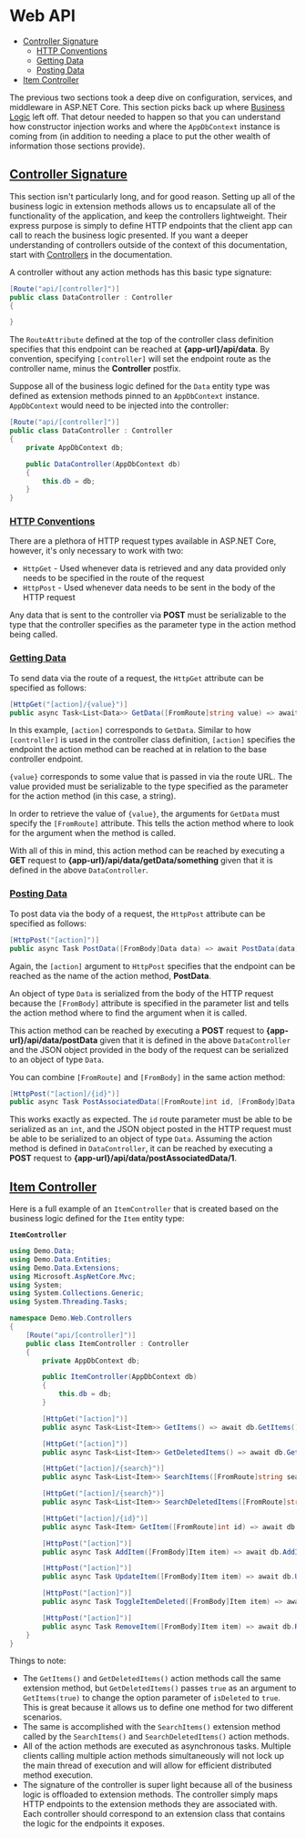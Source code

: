 # Web API  

* [Controller Signature](#controller-signature)
    * [HTTP Conventions](#http-conventions)
    * [Getting Data](#getting-data)
    * [Posting Data](#posting-data)
* [Item Controller](#item-controller)

The previous two sections took a deep dive on configuration, services, and middleware in <span>ASP.NET</span> Core. This section picks back up where [Business Logic]() left off. That detour needed to happen so that you can understand how constructor injection works and where the `AppDbContext` instance is coming from (in addition to needing a place to put the other wealth of information those sections provide).

## [Controller Signature](#web-api)

This section isn't particularly long, and for good reason. Setting up all of the business logic in extension methods allows us to encapsulate all of the functionality of the application, and keep the controllers lightweight. Their express purpose is simply to define HTTP endpoints that the client app can call to reach the business logic presented. If you want a deeper understanding of controllers outside of the context of this documentation, start with [Controllers](https://docs.microsoft.com/en-us/aspnet/core/mvc/controllers/actions?view=aspnetcore-2.2) in the documentation.  

A controller without any action methods has this basic type signature:  

```cs
[Route("api/[controller]")]
public class DataController : Controller
{

}
```  

The `RouteAttribute` defined at the top of the controller class definition specifies that this endpoint can be reached at **{app-url}/api/data**. By convention, specifying `[controller]` will set the endpoint route as the controller name, minus the **Controller** postfix.  

Suppose all of the business logic defined for the `Data` entity type was defined as extension methods pinned to an `AppDbContext` instance. `AppDbContext` would need to be injected into the controller:  

```cs
[Route("api/[controller]")]
public class DataController : Controller
{
    private AppDbContext db;

    public DataController(AppDbContext db)
    {
        this.db = db;
    }
}
```  

### [HTTP Conventions](#web-api)

There are a plethora of HTTP request types available in <span>ASP.NET</span> Core, however, it's only necessary to work with two:

* `HttpGet` - Used whenever data is retrieved and any data provided only needs to be specified in the route of the request
* `HttpPost` - Used whenever data needs to be sent in the body of the HTTP request

Any data that is sent to the controller via **POST** must be serializable to the type that the controller specifies as the parameter type in the action method being called.  

### [Getting Data](#web-api)

To send data via the route of a request, the `HttpGet` attribute can be specified as follows:  

```cs
[HttpGet("[action]/{value}")]
public async Task<List<Data>> GetData([FromRoute]string value) => await GetData(value);
```  

In this example, `[action]` corresponds to `GetData`. Similar to how `[controller]` is used in the controller class definition, `[action]` specifies the endpoint the action method can be reached at in relation to the base controller endpoint.

`{value}` corresponds to some value that is passed in via the route URL. The value provided must be serializable to the type specified as the parameter for the action method (in this case, a string).

In order to retrieve the value of `{value}`, the arguments for `GetData` must specify the `[FromRoute]` attribute. This tells the action method where to look for the argument when the method is called.  

With all of this in mind, this action method can be reached by executing a **GET** request to **{app-url}/api/data/getData/something** given that it is defined in the above `DataController`.  

### [Posting Data](#web-api)

To post data via the body of a request, the `HttpPost` attribute can be specified as follows:

```cs
[HttpPost("[action]")]
public async Task PostData([FromBody]Data data) => await PostData(data);
```  

Again, the `[action]` argument to `HttpPost` specifies that the endpoint can be reached as the name of the action method, **PostData**.  

An object of type `Data` is serialized from the body of the HTTP request because the `[FromBody]` attribute is specified in the parameter list and tells the action method where to find the argument when it is called.  

This action method can be reached by executing a **POST** request to **{app-url}/api/data/postData** given that it is defined in the above `DataController` and the JSON object provided in the body of the request can be serialized to an object of type `Data`.

You can combine `[FromRoute]` and `[FromBody]` in the same action method:  

```cs
[HttpPost("[action]/{id}")]
public async Task PostAssociatedData([FromRoute]int id, [FromBody]Data data) => await PostAssociatedData(id, data);
```  

This works exactly as expected. The `id` route parameter must be able to be serialized as an `int`, and the JSON object posted in the HTTP request must be able to be serialized to an object of type `Data`. Assuming the action method is defined in `DataController`, it can be reached by executing a **POST** request to **{app-url}/api/data/postAssociatedData/1**.  

## [Item Controller](#web-api)  

Here is a full example of an `ItemController` that is created based on the business logic defined for the `Item` entity type:  

**`ItemController`**  

```cs
using Demo.Data;
using Demo.Data.Entities;
using Demo.Data.Extensions;
using Microsoft.AspNetCore.Mvc;
using System;
using System.Collections.Generic;
using System.Threading.Tasks;

namespace Demo.Web.Controllers
{
    [Route("api/[controller]")]
    public class ItemController : Controller
    {
        private AppDbContext db;

        public ItemController(AppDbContext db)
        {
            this.db = db;
        }

        [HttpGet("[action]")]
        public async Task<List<Item>> GetItems() => await db.GetItems();

        [HttpGet("[action]")]
        public async Task<List<Item>> GetDeletedItems() => await db.GetItems(true);

        [HttpGet("[action]/{search}")]
        public async Task<List<Item>> SearchItems([FromRoute]string search) => await db.SearchItems(search);

        [HttpGet("[action]/{search}")]
        public async Task<List<Item>> SearchDeletedItems([FromRoute]string search) => await db.SearchItems(search, true);

        [HttpGet("[action]/{id}")]
        public async Task<Item> GetItem([FromRoute]int id) => await db.GetItem(id);

        [HttpPost("[action]")]
        public async Task AddItem([FromBody]Item item) => await db.AddItem(item);

        [HttpPost("[action]")]
        public async Task UpdateItem([FromBody]Item item) => await db.UpdateItem(item);

        [HttpPost("[action]")]
        public async Task ToggleItemDeleted([FromBody]Item item) => await db.ToggleItemDeleted(item);

        [HttpPost("[action]")]
        public async Task RemoveItem([FromBody]Item item) => await db.RemoveItem(item);
    }
}
```  

Things to note:  
* The `GetItems()` and `GetDeletedItems()` action methods call the same extension method, but `GetDeletedItems()` passes `true` as an argument to `GetItems(true)` to change the option parameter of `isDeleted` to `true`. This is great because it allows us to define one method for two different scenarios.
* The same is accomplished with the `SearchItems()` extension method called by the `SearchItems()` and `SearchDeletedItems()` action methods.
* All of the action methods are executed as asynchronous tasks. Multiple clients calling multiple action methods simultaneously will not lock up the main thread of execution and will allow for efficient distributed method execution.
* The signature of the controller is super light because all of the business logic is offloaded to extension methods. The controller simply maps HTTP endpoints to the extension methods they are associated with. Each controller should correspond to an extension class that contains the logic for the endpoints it exposes.